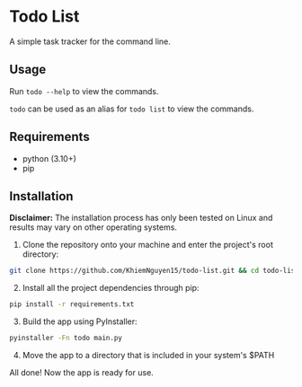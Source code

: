 # Todo List

A simple task tracker for the command line.

## Usage

Run `todo --help` to view the commands.

`todo` can be used as an alias for `todo list` to view the commands.

## Requirements

- python (3.10+)
- pip

## Installation


**Disclaimer:** The installation process has only been tested on Linux and results may vary on other operating systems.


1. Clone the repository onto your machine and enter the project's root directory:

```bash
git clone https://github.com/KhiemNguyen15/todo-list.git && cd todo-list
```

2. Install all the project dependencies through pip:

```bash
pip install -r requirements.txt
```

3. Build the app using PyInstaller:

```bash
pyinstaller -Fn todo main.py
```

4. Move the app to a directory that is included in your system's $PATH

All done! Now the app is ready for use.
